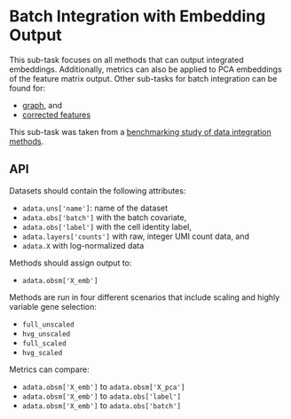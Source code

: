 # Batch Integration with Embedding Output

This sub-task focuses on all methods that can output integrated embeddings.
Additionally, metrics can also be applied to PCA embeddings of the feature matrix output.
Other sub-tasks for batch integration can be found for:

* [graph](../graph/), and
* [corrected features](../feature/)

This sub-task was taken from
a [benchmarking study of data integration methods](https://www.biorxiv.org/content/10.1101/2020.05.22.111161v2).

## API

Datasets should contain the following attributes:

* `adata.uns['name']`: name of the dataset
* `adata.obs['batch']` with the batch covariate,
* `adata.obs['label']` with the cell identity label,
* `adata.layers['counts']` with raw, integer UMI count data, and
* `adata.X` with log-normalized data

Methods should assign output to:

* `adata.obsm['X_emb']`

Methods are run in four different scenarios that include scaling and highly variable gene selection:

* `full_unscaled`
* `hvg_unscaled`
* `full_scaled`
* `hvg_scaled`

Metrics can compare:

* `adata.obsm['X_emb']` to `adata.obsm['X_pca']`
* `adata.obsm['X_emb']` to `adata.obs['label']`
* `adata.obsm['X_emb']` to `adata.obs['batch']`
